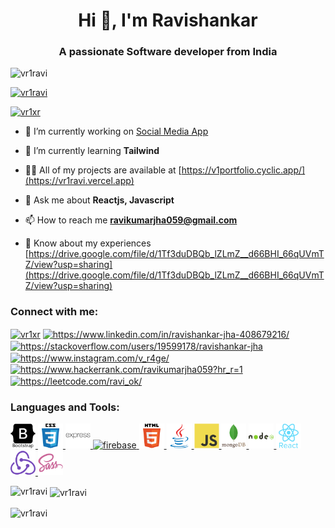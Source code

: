 <h1 align="center">Hi 👋, I'm Ravishankar</h1>
<h3 align="center">A passionate Software developer from India</h3>

<p align="left"> <img src="https://komarev.com/ghpvc/?username=vr1ravi&label=Profile%20views&color=0e75b6&style=flat" alt="vr1ravi" /> </p>

<p align="left"> <a href="https://github.com/ryo-ma/github-profile-trophy"><img src="https://github-profile-trophy.vercel.app/?username=vr1ravi" alt="vr1ravi" /></a> </p>

<p align="left"> <a href="https://twitter.com/vr1xr" target="blank"><img src="https://img.shields.io/twitter/follow/vr1xr?logo=twitter&style=for-the-badge" alt="vr1xr" /></a> </p>

- 🔭 I’m currently working on [Social Media App](https://github.com/vr1Ravi/Github_Profile.git)

- 🌱 I’m currently learning **Tailwind**

- 👨‍💻 All of my projects are available at [https://v1portfolio.cyclic.app/](https://vr1ravi.vercel.app)

- 💬 Ask me about **Reactjs, Javascript**

- 📫 How to reach me **ravikumarjha059@gmail.com**

- 📄 Know about my experiences [https://drive.google.com/file/d/1Tf3duDBQb_lZLmZ__d66BHI_66qUVmTZ/view?usp=sharing](https://drive.google.com/file/d/1Tf3duDBQb_lZLmZ__d66BHI_66qUVmTZ/view?usp=sharing)

<h3 align="left">Connect with me:</h3>
<p align="left">
<a href="https://twitter.com/vr1xr" target="blank"><img align="center" src="https://raw.githubusercontent.com/rahuldkjain/github-profile-readme-generator/master/src/images/icons/Social/twitter.svg" alt="vr1xr" height="30" width="40" /></a>
<a href="https://linkedin.com/in/https://www.linkedin.com/in/ravishankar-jha-408679216/" target="blank"><img align="center" src="https://raw.githubusercontent.com/rahuldkjain/github-profile-readme-generator/master/src/images/icons/Social/linked-in-alt.svg" alt="https://www.linkedin.com/in/ravishankar-jha-408679216/" height="30" width="40" /></a>
<a href="https://stackoverflow.com/users/https://stackoverflow.com/users/19599178/ravishankar-jha" target="blank"><img align="center" src="https://raw.githubusercontent.com/rahuldkjain/github-profile-readme-generator/master/src/images/icons/Social/stack-overflow.svg" alt="https://stackoverflow.com/users/19599178/ravishankar-jha" height="30" width="40" /></a>
<a href="https://instagram.com/https://www.instagram.com/v_r4ge/" target="blank"><img align="center" src="https://raw.githubusercontent.com/rahuldkjain/github-profile-readme-generator/master/src/images/icons/Social/instagram.svg" alt="https://www.instagram.com/v_r4ge/" height="30" width="40" /></a>
<a href="https://www.hackerrank.com/https://www.hackerrank.com/ravikumarjha059?hr_r=1" target="blank"><img align="center" src="https://raw.githubusercontent.com/rahuldkjain/github-profile-readme-generator/master/src/images/icons/Social/hackerrank.svg" alt="https://www.hackerrank.com/ravikumarjha059?hr_r=1" height="30" width="40" /></a>
<a href="https://www.leetcode.com/https://leetcode.com/ravi_ok/" target="blank"><img align="center" src="https://raw.githubusercontent.com/rahuldkjain/github-profile-readme-generator/master/src/images/icons/Social/leet-code.svg" alt="https://leetcode.com/ravi_ok/" height="30" width="40" /></a>
</p>

<h3 align="left">Languages and Tools:</h3>
<p align="left"> <a href="https://getbootstrap.com" target="_blank" rel="noreferrer"> <img src="https://raw.githubusercontent.com/devicons/devicon/master/icons/bootstrap/bootstrap-plain-wordmark.svg" alt="bootstrap" width="40" height="40"/> </a> <a href="https://www.w3schools.com/css/" target="_blank" rel="noreferrer"> <img src="https://raw.githubusercontent.com/devicons/devicon/master/icons/css3/css3-original-wordmark.svg" alt="css3" width="40" height="40"/> </a> <a href="https://expressjs.com" target="_blank" rel="noreferrer"> <img src="https://raw.githubusercontent.com/devicons/devicon/master/icons/express/express-original-wordmark.svg" alt="express" width="40" height="40"/> </a> <a href="https://firebase.google.com/" target="_blank" rel="noreferrer"> <img src="https://www.vectorlogo.zone/logos/firebase/firebase-icon.svg" alt="firebase" width="40" height="40"/> </a> <a href="https://www.w3.org/html/" target="_blank" rel="noreferrer"> <img src="https://raw.githubusercontent.com/devicons/devicon/master/icons/html5/html5-original-wordmark.svg" alt="html5" width="40" height="40"/> </a> <a href="https://www.java.com" target="_blank" rel="noreferrer"> <img src="https://raw.githubusercontent.com/devicons/devicon/master/icons/java/java-original.svg" alt="java" width="40" height="40"/> </a> <a href="https://developer.mozilla.org/en-US/docs/Web/JavaScript" target="_blank" rel="noreferrer"> <img src="https://raw.githubusercontent.com/devicons/devicon/master/icons/javascript/javascript-original.svg" alt="javascript" width="40" height="40"/> </a> <a href="https://www.mongodb.com/" target="_blank" rel="noreferrer"> <img src="https://raw.githubusercontent.com/devicons/devicon/master/icons/mongodb/mongodb-original-wordmark.svg" alt="mongodb" width="40" height="40"/> </a> <a href="https://nodejs.org" target="_blank" rel="noreferrer"> <img src="https://raw.githubusercontent.com/devicons/devicon/master/icons/nodejs/nodejs-original-wordmark.svg" alt="nodejs" width="40" height="40"/> </a> <a href="https://reactjs.org/" target="_blank" rel="noreferrer"> <img src="https://raw.githubusercontent.com/devicons/devicon/master/icons/react/react-original-wordmark.svg" alt="react" width="40" height="40"/> </a> <a href="https://redux.js.org" target="_blank" rel="noreferrer"> <img src="https://raw.githubusercontent.com/devicons/devicon/master/icons/redux/redux-original.svg" alt="redux" width="40" height="40"/> </a> <a href="https://sass-lang.com" target="_blank" rel="noreferrer"> <img src="https://raw.githubusercontent.com/devicons/devicon/master/icons/sass/sass-original.svg" alt="sass" width="40" height="40"/> </a> </p>

<p><img align="left" src="https://github-readme-stats.vercel.app/api/top-langs?username=vr1ravi&show_icons=true&locale=en&layout=compact" alt="vr1ravi" /></p>

<p>&nbsp;<img align="center" src="https://github-readme-stats.vercel.app/api?username=vr1ravi&show_icons=true&locale=en" alt="vr1ravi" /></p>

<p><img align="center" src="https://github-readme-streak-stats.herokuapp.com/?user=vr1ravi&" alt="vr1ravi" /></p>
